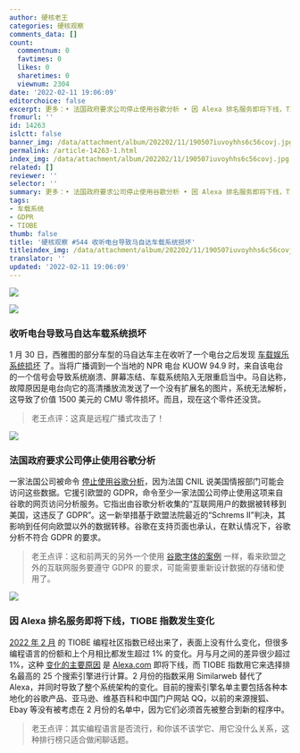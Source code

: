 ```yaml
---
author: 硬核老王
categories: 硬核观察
comments_data: []
count:
  commentnum: 0
  favtimes: 0
  likes: 0
  sharetimes: 0
  viewnum: 2304
date: '2022-02-11 19:06:09'
editorchoice: false
excerpt: 更多：• 法国政府要求公司停止使用谷歌分析 • 因 Alexa 排名服务即将下线，TIOBE 指数发生变化
fromurl: ''
id: 14263
islctt: false
banner_img: /data/attachment/album/202202/11/190507iuvoyhhs6c56covj.jpg
permalink: /article-14263-1.html
index_img: /data/attachment/album/202202/11/190507iuvoyhhs6c56covj.jpg
related: []
reviewer: ''
selector: ''
summary: 更多：• 法国政府要求公司停止使用谷歌分析 • 因 Alexa 排名服务即将下线，TIOBE 指数发生变化
tags:
- 车载系统
- GDPR
- TIOBE
thumb: false
title: '硬核观察 #544 收听电台导致马自达车载系统损坏'
titleindex_img: /data/attachment/album/202202/11/190507iuvoyhhs6c56covj.jpg
translator: ''
updated: '2022-02-11 19:06:09'
---
```


![](/data/attachment/album/202202/11/190507iuvoyhhs6c56covj.jpg)


![](/data/attachment/album/202202/11/190515czkbg599zkh95c35.jpg)


### 收听电台导致马自达车载系统损坏


1 月 30 日，西雅图的部分车型的马自达车主在收听了一个电台之后发现 [车载娱乐系统损坏](https://arstechnica.com/cars/2022/02/radio-station-snafu-in-seattle-bricks-some-mazda-infotainment-systems/) 了。当将广播调到一个当地的 NPR 电台 KUOW 94.9 时，来自该电台的一个信号会导致系统崩溃、屏幕冻结、车载系统陷入无限重启当中。马自达称，故障原因是电台向它的高清播放流发送了一个没有扩展名的图片，系统无法解析，这导致了价值 1500 美元的 CMU 零件损坏。而且，现在这个零件还没货。



> 
> 老王点评：这真是远程广播式攻击了！
> 
> 
> 


![](/data/attachment/album/202202/11/190525b4e3hei3ii42d6oz.jpg)


### 法国政府要求公司停止使用谷歌分析


一家法国公司被命令 [停止使用谷歌分析](https://therecord.media/french-data-protection-authority-says-google-analytics-is-in-violation-of-gdpr/)，因为法国 CNIL 说美国情报部门可能会访问这些数据。它援引欧盟的 GDPR，命令至少一家法国公司停止使用这项来自谷歌的网页访问分析服务。它指出由谷歌分析收集的“互联网用户的数据被转移到美国，这违反了 GDPR”。这一新举措基于欧盟法院最近的“Schrems II”判决，其影响到任何向欧盟以外的数据转移。谷歌在支持页面也承认，在默认情况下，谷歌分析不符合 GDPR 的要求。



> 
> 老王点评：这和前两天的另外一个使用 [谷歌字体的案例](/article-14234-1.html) 一样，看来欧盟之外的互联网服务要遵守 GDPR 的要求，可能需要重新设计数据的存储和使用了。
> 
> 
> 


![](/data/attachment/album/202202/11/190541pzdfh08gptwd2kgw.jpg)


### 因 Alexa 排名服务即将下线，TIOBE 指数发生变化


[2022 年 2 月](https://web.archive.org/web/20220208083601/https://www.tiobe.com/tiobe-index/) 的 TIOBE 编程社区指数已经出来了，表面上没有什么变化，但很多编程语言的份额和上个月相比都发生超过 1% 的变化。月与月之间的差异很少超过 1%，这种 [变化的主要原因](https://devclass.com/2022/02/09/tiobe-index-february-2022-tech-switch/) 是 [Alexa.com](http://alexa.com/) 即将下线，而 TIOBE 指数用它来选择排名最高的 25 个搜索引擎进行计算。2 月份的指数采用 Similarweb 替代了 Alexa，并同时导致了整个系统架构的变化。目前的搜索引擎名单主要包括各种本地化的谷歌产品、亚马逊、维基百科和中国门户网站 QQ，以前的来源搜狐、Ebay 等没有被考虑在 2 月份的名单中，因为它们必须首先被整合到新的程序中。



> 
> 老王点评：其实编程语言是否流行，和你该不该学它、用它没什么关系，这种排行榜只适合做闲聊话题。
> 
> 
>